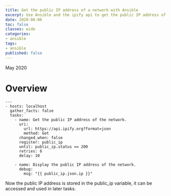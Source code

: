 ```yaml
---
title: Get the public IP address of a network with Ansible
excerpt: Use Ansible and the ipify api to get the public IP address of the network you are currently connected to.
date: 2020-06-06
toc: false
classes: wide
categories:
- ansible
tags:
- ansible
published: false
---
```

May 2020

# Overview

```ansible
---
- hosts: localhost
  gather_facts: false
  tasks:
    - name: Get the public IP address of the network.
      uri:
        url: https://api.ipify.org?format=json
        method: Get
      changed_when: false
      register: public_ip
      until: public_ip.status == 200
      retries: 6
      delay: 10

    - name: Display the public IP address of the network.
      debug:
        msg: "{{ public_ip.json.ip }}"
```

Now the public IP address is stored in the public_ip variable, it can be accessed and used in later tasks.